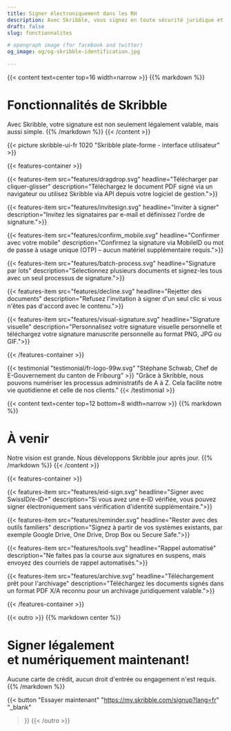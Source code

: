 ```yaml
---
title: Signer électroniquement dans les RH
description: Avec Skribble, vous signez en toute sécurité juridique et en toute simplicité par voie numérique – des contrats de travail aux références en passant par les certificats de salaire.
draft: false
slug: fonctionnalites

# opengraph image (for facebook and twitter)
og_image: og/og-skribble-identification.jpg

---
```


{{< content text=center top=16 width=narrow >}}
{{% markdown %}}
# Fonctionnalités de Skribble
Avec Skribble, votre signature est non seulement
légalement valable, mais aussi simple.
{{% /markdown %}}
{{< /content >}}

{{< picture skribble-ui-fr 1020 "Skribble plate-forme - interface utilisateur" >}}

{{< features-container >}}

  {{< features-item src="features/dragdrop.svg"
    headline="Télécharger par cliquer-glisser"
    description="Téléchargez le document PDF signé via un navigateur ou utilisez Skribble via API depuis votre logiciel de gestion.">}}

  {{< features-item src="features/invitesign.svg"
    headline="Inviter à signer"
    description="Invitez les signataires par e-mail et définissez l'ordre de signature.">}}

  {{< features-item src="features/confirm_mobile.svg"
    headline="Confirmer avec votre mobile"
    description="Confirmez la signature via MobileID ou mot de passe à usage unique (OTP)  – aucun matériel supplémentaire requis.">}}

  {{< features-item src="features/batch-process.svg"
    headline="Signature par lots"
    description="Sélectionnez plusieurs documents et signez-les tous avec un seul processus de signature.">}}

  {{< features-item src="features/decline.svg"
    headline="Rejetter des documents"
    description="Refusez l'invitation à signer d'un seul clic si vous n'êtes pas d'accord avec le contenu.">}}

  {{< features-item src="features/visual-signature.svg"
    headline="Signature visuelle"
    description="Personnalisez votre signature visuelle personnelle et téléchargez votre signature manuscrite personnelle au format PNG, JPG ou GIF.">}}

{{< /features-container >}}

[//]: # (--------------------------------------------------------------------------------------------------------------)

{{< testimonial "testimonial/fr-logo-99w.svg" "Stéphane Schwab, Chef de E-Gouvernement du canton de Fribourg" >}}
"Grâce à Skribble, nous pouvons numériser les processus administratifs de A à Z.
Cela facilite notre vie quotidienne et celle de nos clients." {{< /testimonial >}}

[//]: # (--------------------------------------------------------------------------------------------------------------)

{{< content text=center top=12 bottom=8 width=narrow >}}
{{% markdown %}}
# À venir
Notre vision est grande. Nous développons Skribble jour après jour.
{{% /markdown %}}
{{< /content >}}

{{< features-container >}}

  {{< features-item src="features/eid-sign.svg"
    headline="Signer avec SwissID/e-ID+"
    description="Si vous avez une e-ID vérifiée, vous pouvez signer électroniquement sans vérification d'identité supplémentaire.">}}

  {{< features-item src="features/reminder.svg"
    headline="Rester avec des outils familiers"
    description="Signez à partir de vos systèmes existants, par exemple Google Drive, One Drive, Drop Box ou Secure Safe.">}}

  {{< features-item src="features/tools.svg"
    headline="Rappel automatisé"
    description="Ne faites pas la course aux signatures en suspens, mais envoyez des courriels de rappel automatisés.">}}

  {{< features-item src="features/archive.svg"
    headline="Téléchargement prêt pour l'archivage"
    description="Téléchargez les documents signés dans un format PDF X/A reconnu pour un archivage juridiquement valable.">}}

{{< /features-container >}}

[//]: # (--------------------------------------------------------------------------------------------------------------)

{{< outro >}}
{{% markdown center %}}
# Signer légalement <br class="hide-for-mobile">et numériquement maintenant!
Aucune carte de crédit, aucun droit d'entrée
ou engagement n'est requis.
{{% /markdown %}}

{{< button
  "Essayer maintenant"
  "https://my.skribble.com/signup?lang=fr"
  "_blank"
>}}
{{< /outro >}}
